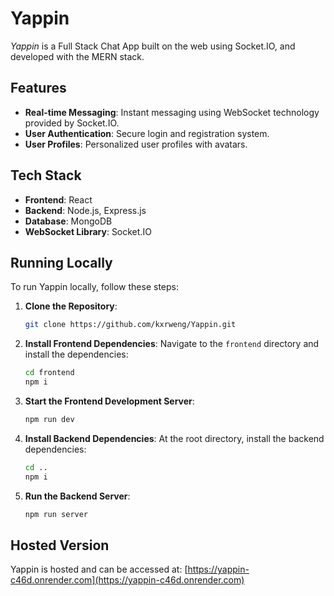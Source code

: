 

# Yappin #

*Yappin* is a Full Stack Chat App built on the web using Socket.IO, and developed with the MERN stack.

## Features ##
- **Real-time Messaging**: Instant messaging using WebSocket technology provided by Socket.IO.
- **User Authentication**: Secure login and registration system.
- **User Profiles**: Personalized user profiles with avatars.

## Tech Stack ##

- **Frontend**: React
- **Backend**: Node.js, Express.js
- **Database**: MongoDB
- **WebSocket Library**: Socket.IO

## Running Locally ##

To run Yappin locally, follow these steps:

1. **Clone the Repository**:
   ```bash
   git clone https://github.com/kxrweng/Yappin.git

2. **Install Frontend Dependencies**:
   Navigate to the `frontend` directory and install the dependencies:
   ```bash
   cd frontend
   npm i
   ```

3. **Start the Frontend Development Server**:
   ```bash
   npm run dev
   ```

4. **Install Backend Dependencies**:
   At the root directory, install the backend dependencies:
   ```bash
   cd ..
   npm i
   ```

5. **Run the Backend Server**:
   ```bash
   npm run server
   ```

## Hosted Version

Yappin is hosted and can be accessed at:
[https://yappin-c46d.onrender.com](https://yappin-c46d.onrender.com)

